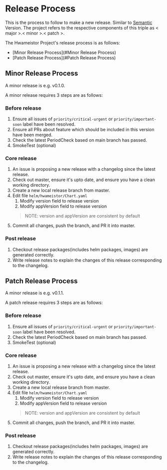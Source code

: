 # Release Process

This is the process to follow to make a new release. Similar to [Semantic](https://semver.org/) Version. 
The project refers to the respective components of this triple as < major >.< minor >.< patch >.

The Hwameistor Project's release process is as follows:
- [Minor Release Process](#Minor Release Process)
- [Patch Release Process](#Patch Release Process)

## Minor Release Process

A minor release is e.g. v0.1.0.

A minor release requires 3 steps are as follows: 

### Before release

1. Ensure all issues of `priority/critical-urgent` or `priority/important-soon` label have been resolved.
2. Ensure all PRs about feature which should be included in this version have been merged.  
3. Check the latest PeriodCheck based on main branch has passed.
4. SmokeTest (optional)

### Core release

1. An issue is proposing a new release with a changelog since the latest release.
2. Check out master, ensure it's upto date, and ensure you have a clean working directory.
3. Create a new local release branch from master.
4. Edit file `helm/hwameistor/Chart.yaml`
   1. Modify version field to release version 
   2. Modify appVersion field to release version
   > NOTE: version and appVersion are consistent by default
5. Commit all changes, push the branch, and PR it into master.

### Post release

1. Checkout release packages(includes helm packages, images) are generated correctly.
2. Write release notes to explain the changes of this release corresponding to the changelog.

## Patch Release Process

A minor release is e.g. v0.1.1.

A patch release requires 3 steps are as follows:

### Before release

1. Ensure all issues of `priority/critical-urgent` or `priority/important-soon` label have been resolved.
2. Check the latest PeriodCheck based on main branch has passed.
3. SmokeTest (optional)

### Core release

1. An issue is proposing a new release with a changelog since the latest release.
2. Check out master, ensure it's upto date, and ensure you have a clean working directory.
3. Create a new local release branch from master.
4. Edit file `helm/hwameistor/Chart.yaml`
   1. Modify version field to release version
   2. Modify appVersion field to release version
   > NOTE: version and appVersion are consistent by default
5. Commit all changes, push the branch, and PR it into master.

### Post release

1. Checkout release packages(includes helm packages, images) are generated correctly.
2. Write release notes to explain the changes of this release corresponding to the changelog.